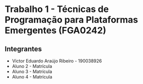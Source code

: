 # Trabalho 1 - Técnicas de Programação para Plataformas Emergentes (FGA0242)
## Integrantes
- Victor Eduardo Araújo Ribeiro - 190038926
- Aluno 2 - Matrícula
- Aluno 3 - Matrícula
- Aluno 4 - Matrícula
